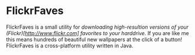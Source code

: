 FlickrFaves
===

FlickrFaves is a small utility for *downloading high-resultion versions of your (Flickr)[http://www.flickr.com] favorites to your harddrive.* If you are like me this means hundreds of beautiful new wallpapers at the click of a button! FlickrFaves is a cross-platform utility written in Java.
